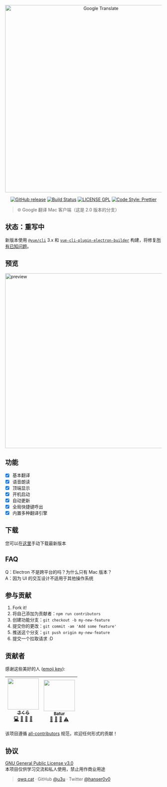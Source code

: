 <p align="center">
  <a href="https://github.com/MoeFE/GoogleTranslate">
    <img alt="Google Translate" src="https://i.loli.net/2018/07/01/5b38a1b1dcc25.png" width="600">
  </a>
</p>

<p align="center">
  <a href="https://github.com/MoeFE/GoogleTranslate/releases"><img alt="GitHub release" src="https://img.shields.io/github/release/MoeFE/GoogleTranslate.svg?style=for-the-badge"></a>
  <a href="https://travis-ci.org/MoeFE/GoogleTranslate"><img alt="Build Status" src="https://img.shields.io/travis/MoeFE/GoogleTranslate/dev.svg?style=for-the-badge"></a>
  <a href="./LICENSE"><img alt="LICENSE GPL" src="https://img.shields.io/badge/license-gpl-yellow.svg?style=for-the-badge"></a>
  <a href="https://github.com/prettier/prettier"><img alt="Code Style: Prettier" src="https://img.shields.io/badge/code_style-prettier-ff69b4.svg?style=for-the-badge"></a>
</p>

> 🌐 Google 翻译 Mac 客户端（这是 2.0 版本的分支）

## 状态：重写中

新版本使用 [`@vue/cli`](https://cli.vuejs.org) 3.x 和 [`vue-cli-plugin-electron-builder`](https://github.com/nklayman/vue-cli-plugin-electron-builder) 构建，将修复[所有已知问题](https://github.com/MoeFE/GoogleTranslate/issues)。

## 预览

<img alt="preview" src="https://i.loli.net/2018/07/01/5b38a2111de77.png" width="560">

## 功能

- [x] 基本翻译
- [x] 语音朗读
- [x] 顶端显示
- [x] 开机启动
- [x] 自动更新
- [x] 全局快捷键呼出
- [x] 内置多种翻译引擎

## 下载

您可以在[这里](https://github.com/MoeFE/GoogleTranslate/releases/latest)手动下载最新版本

## FAQ

Q：Electron 不是跨平台的吗？为什么只有 Mac 版本？  
A：因为 UI 的交互设计不适用于其他操作系统

## 参与贡献

1.  Fork it!
2.  将自己添加为贡献者：`npm run contributors`
3.  创建功能分支：`git checkout -b my-new-feature`
4.  提交你的更改：`git commit -am 'Add some feature'`
5.  推送这个分支：`git push origin my-new-feature`
6.  提交一个拉取请求 :D

## 贡献者

感谢这些美好的人 ([emoji key](https://github.com/kentcdodds/all-contributors#emoji-key)):

<!-- ALL-CONTRIBUTORS-LIST:START - Do not remove or modify this section -->

<!-- prettier-ignore -->
| [<img src="https://avatars2.githubusercontent.com/u/20062482?v=4" width="100px;"/><br /><sub><b>さくら</b></sub>](https://qwq.cat)<br />[💻](https://github.com/MoeFE/GoogleTranslate/commits?author=u3u "Code") [📖](https://github.com/MoeFE/GoogleTranslate/commits?author=u3u "Documentation") [🎨](#design-u3u "Design") [🤔](#ideas-u3u "Ideas, Planning, & Feedback") | [<img src="https://avatars1.githubusercontent.com/u/9591690?v=4" width="100px;"/><br /><sub><b>Batur</b></sub>](https://github.com/Batur24)<br />[💬](#question-Batur24 "Answering Questions") [🐛](https://github.com/MoeFE/GoogleTranslate/issues?q=author%3ABatur24 "Bug reports") [🤔](#ideas-Batur24 "Ideas, Planning, & Feedback") [⚠️](https://github.com/MoeFE/GoogleTranslate/commits?author=Batur24 "Tests") |
| :---: | :---: |

<!-- ALL-CONTRIBUTORS-LIST:END -->

该项目遵循 [all-contributors](https://github.com/kentcdodds/all-contributors) 规范，欢迎任何形式的贡献！

## 协议

[GNU General Public License v3.0](./LICENSE)  
本项目仅供学习交流和私人使用，禁止用作商业用途

> [qwq.cat](https://qwq.cat) · GitHub [@u3u](https://github.com/u3u) · Twitter [@hanser0v0](https://twitter.com/hanser0v0)
